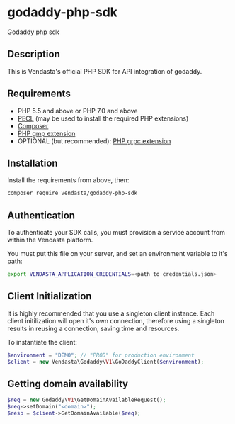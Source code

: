 # godaddy-php-sdk
Godaddy php sdk

## Description

This is Vendasta's official PHP SDK for API integration of godaddy.

## Requirements

- PHP 5.5 and above or PHP 7.0 and above
- [PECL](https://pecl.php.net/) (may be used to install the required PHP extensions)
- [Composer](https://getcomposer.org/)
- [PHP gmp extension](http://php.net/manual/en/book.gmp.php)
- OPTIONAL (but recommended): [PHP grpc extension](https://cloud.google.com/php/grpc)

## Installation

Install the requirements from above, then:

```bash
composer require vendasta/godaddy-php-sdk
```

## Authentication

To authenticate your SDK calls, you must provision a service account from within the Vendasta platform.

You must put this file on your server, and set an environment variable to it's path:

```bash
export VENDASTA_APPLICATION_CREDENTIALS=<path to credentials.json>
```

## Client Initialization

It is highly recommended that you use a singleton client instance. Each client initilization will open it's own connection, therefore using a singleton results in reusing a connection, saving time and resources.

To instantiate the client:

```php
$environment = "DEMO"; // "PROD" for production environment
$client = new Vendasta\Godaddy\V1\GoDaddyClient($environment);
```

## Getting domain availability
```php
$req = new Godaddy\V1\GetDomainAvailableRequest();
$req->setDomain("<domain>");
$resp = $client->GetDomainAvailable($req);
```
